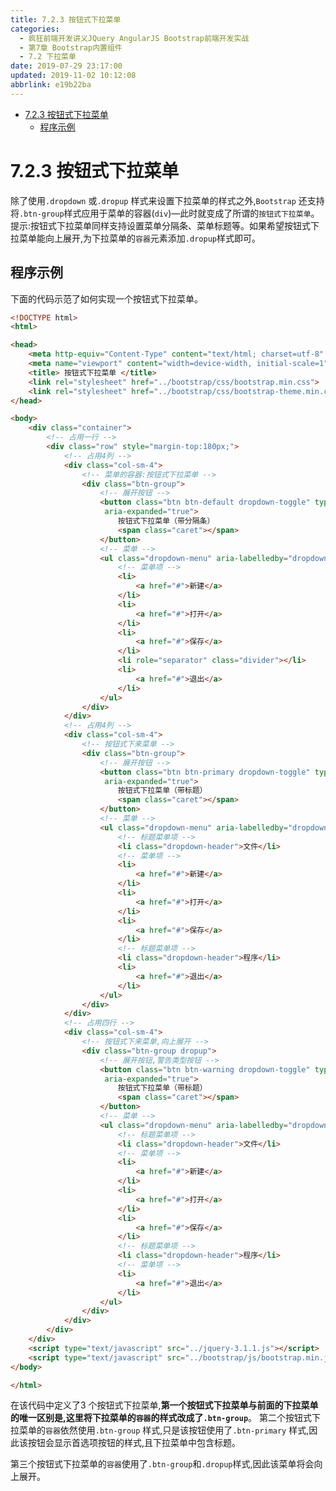 ```yaml
---
title: 7.2.3 按钮式下拉菜单
categories: 
  - 疯狂前端开发讲义JQuery AngularJS Bootstrap前端开发实战
  - 第7章 Bootstrap内置组件
  - 7.2 下拉菜单
date: 2019-07-29 23:17:00
updated: 2019-11-02 10:12:08
abbrlink: e19b22ba
---
```

<div id='my_toc'>

- [7.2.3 按钮式下拉菜单](/JavaReadingNotes/e19b22ba/#7-2-3-按钮式下拉菜单)
    - [程序示例](/JavaReadingNotes/e19b22ba/#程序示例)

</div>
<!--more-->
<script>if (navigator.platform.toLowerCase() == 'win32'){document.getElementById('my_toc').style.display = 'none';}</script>

<!--end-->
<!--SSTStart-->
# 7.2.3 按钮式下拉菜单 #
除了使用`.dropdown` 或`.dropup` 样式来设置下拉菜单的样式之外,`Bootstrap` 还支持将`.btn-group`样式应用于菜单的容器(`div`)—此时就变成了所谓的`按钮式下拉菜单`。
提示:按钮式下拉菜单同样支持设置菜单分隔条、菜单标题等。如果希望按钮式下拉菜单能向上展开,为下拉菜单的`容器`元素添加`.dropup`样式即可。

## 程序示例 ##
下面的代码示范了如何实现一个按钮式下拉菜单。
```html
<!DOCTYPE html>
<html>

<head>
	<meta http-equiv="Content-Type" content="text/html; charset=utf-8" />
	<meta name="viewport" content="width=device-width, initial-scale=1">
	<title> 按钮式下拉菜单 </title>
	<link rel="stylesheet" href="../bootstrap/css/bootstrap.min.css">
	<link rel="stylesheet" href="../bootstrap/css/bootstrap-theme.min.css">
</head>

<body>
	<div class="container">
		<!-- 占用一行 -->
		<div class="row" style="margin-top:180px;">
			<!-- 占用4列 -->
			<div class="col-sm-4">
				<!-- 菜单的容器:按钮式下拉菜单 -->
				<div class="btn-group">
					<!-- 展开按钮 -->
					<button class="btn btn-default dropdown-toggle" type="button" id="dropdown1" data-toggle="dropdown" aria-haspopup="true"
					 aria-expanded="true">
						按钮式下拉菜单（带分隔条）
						<span class="caret"></span>
					</button>
					<!-- 菜单 -->
					<ul class="dropdown-menu" aria-labelledby="dropdown1">
						<!-- 菜单项 -->
						<li>
							<a href="#">新建</a>
						</li>
						<li>
							<a href="#">打开</a>
						</li>
						<li>
							<a href="#">保存</a>
						</li>
						<li role="separator" class="divider"></li>
						<li>
							<a href="#">退出</a>
						</li>
					</ul>
				</div>
			</div>
			<!-- 占用4列 -->
			<div class="col-sm-4">
				<!-- 按钮式下来菜单 -->
				<div class="btn-group">
					<!-- 展开按钮 -->
					<button class="btn btn-primary dropdown-toggle" type="button" id="dropdown2" data-toggle="dropdown" aria-haspopup="true"
					 aria-expanded="true">
						按钮式下拉菜单（带标题）
						<span class="caret"></span>
					</button>
					<!-- 菜单 -->
					<ul class="dropdown-menu" aria-labelledby="dropdown2">
						<!-- 标题菜单项 -->
						<li class="dropdown-header">文件</li>
						<!-- 菜单项 -->
						<li>
							<a href="#">新建</a>
						</li>
						<li>
							<a href="#">打开</a>
						</li>
						<li>
							<a href="#">保存</a>
						</li>
						<!-- 标题菜单项 -->
						<li class="dropdown-header">程序</li>
						<li>
							<a href="#">退出</a>
						</li>
					</ul>
				</div>
			</div>
			<!-- 占用四行 -->
			<div class="col-sm-4">
				<!-- 按钮式下来菜单,向上展开 -->
				<div class="btn-group dropup">
					<!-- 展开按钮,警告类型按钮 -->
					<button class="btn btn-warning dropdown-toggle" type="button" id="dropdown3" data-toggle="dropdown" aria-haspopup="true"
					 aria-expanded="true">
						按钮式下拉菜单（带标题）
						<span class="caret"></span>
					</button>
					<!-- 菜单 -->
					<ul class="dropdown-menu" aria-labelledby="dropdown3">
						<!-- 标题菜单项 -->
						<li class="dropdown-header">文件</li>
						<!-- 菜单项 -->
						<li>
							<a href="#">新建</a>
						</li>
						<li>
							<a href="#">打开</a>
						</li>
						<li>
							<a href="#">保存</a>
						</li>
						<!-- 标题菜单项 -->
						<li class="dropdown-header">程序</li>
						<!-- 菜单项 -->
						<li>
							<a href="#">退出</a>
						</li>
					</ul>
				</div>
			</div>
		</div>
	</div>
	<script type="text/javascript" src="../jquery-3.1.1.js"></script>
	<script type="text/javascript" src="../bootstrap/js/bootstrap.min.js"></script>
</body>

</html>
```
在该代码中定义了3 个按钮式下拉菜单,**第一个按钮式下拉菜单与前面的下拉菜单的唯一区别是,这里将下拉菜单的`容器`的样式改成了`.btn-group`**。
第二个按钮式下拉菜单的`容器`依然使用`.btn-group` 样式,只是该按钮使用了`.btn-primary` 样式,因此该按钮会显示首选项按钮的样式,且下拉菜单中包含标题。
<!--replace:dropup=drop up-->
第三个按钮式下拉菜单的`容器`使用了`.btn-group`和`.dropup`样式,因此该菜单将会向上展开。
<!--SSTStop-->

